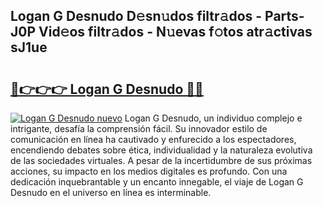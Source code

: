 ## Logan G Desnudo D𝚎sn𝚞dos filtr𝚊dos - Parts-J0P Vid𝚎os filtr𝚊dos - N𝚞evas f𝚘tos atr𝚊ctivas sJ1ue

# <h2><a href="http://mb6zhy.tromn.icu/?c=Logan+G+Desnudo">🔗👉👉👉 Logan G Desnudo 🔗🔗</a></h2>

[![Logan G Desnudo nuevo](https://i.imgur.com/pEAQMta.gif)](http://mb6zhy.tromn.icu/?c=Logan+G+Desnudo)
Logan G Desnudo, un individuo complejo e intrigante, desafía la comprensión fácil. Su innovador estilo de comunicación en línea ha cautivado y enfurecido a los espectadores, encendiendo debates sobre ética, individualidad y la naturaleza evolutiva de las sociedades virtuales. A pesar de la incertidumbre de sus próximas acciones, su impacto en los medios digitales es profundo. Con una dedicación inquebrantable y un encanto innegable, el viaje de Logan G Desnudo en el universo en línea es interminable.
